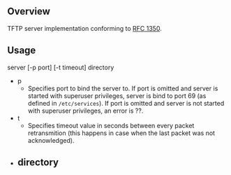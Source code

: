 ## Overview
TFTP server implementation conforming to [RFC 1350](https://tools.ietf.org/html/rfc1350).

## Usage
server [-p port] [-t timeout] directory

- p
  - Specifies port to bind the server to. If port is omitted and server is started with superuser privileges, server is bind to port 69 (as defined in `/etc/services`). If port is omitted and server is not started with superuser privileges, an error is ??.
- t
  - Specifies timeout value in seconds between every packet retransmition (this happens in case when the last packet was not acknowledged).
- directory
  - 
